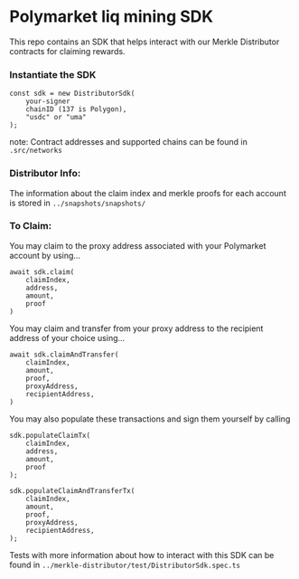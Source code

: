 # Polymarket liq mining SDK

This repo contains an SDK that helps interact with our Merkle Distributor contracts for claiming rewards.

### Instantiate the SDK

```
const sdk = new DistributorSdk(
    your-signer
    chainID (137 is Polygon),
    "usdc" or "uma"
);
```

note: Contract addresses and supported chains can be found in `.src/networks`

### Distributor Info:

The information about the claim index and merkle proofs for each account is stored in `../snapshots/snapshots/`

### To Claim:

You may claim to the proxy address associated with your Polymarket account by using...

```
await sdk.claim(
	claimIndex,
	address,
	amount,
	proof
)
```

You may claim and transfer from your proxy address to the recipient address of your choice using...

```
await sdk.claimAndTransfer(
	claimIndex,
	amount,
	proof,
	proxyAddress,
	recipientAddress,
)
```

You may also populate these transactions and sign them yourself by calling

```
sdk.populateClaimTx(
	claimIndex,
	address,
	amount,
	proof
);

sdk.populateClaimAndTransferTx(
	claimIndex,
	amount,
	proof,
	proxyAddress,
	recipientAddress,
);
```

Tests with more information about how to interact with this SDK can be found in `../merkle-distributor/test/DistributorSdk.spec.ts`
